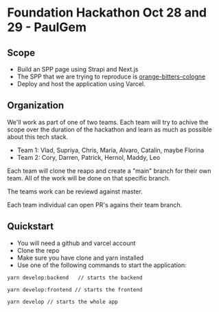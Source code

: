 # Foundation Hackathon Oct 28 and 29 - PaulGem

## Scope

- Build an SPP page using Strapi and Next.js
- The SPP that we are trying to reproduce is [orange-bitters-cologne](https://www.jomalone.com/product/25946/90277/colognes/orange-bitters-cologne?size=100ml)
- Deploy and host the application using Varcel.

## Organization

We'll work as part of one of two teams. Each team will try to achive the scope over the duration of the hackathon and learn as much as possible about this tech stack.
- Team 1: Vlad, Supriya, Chris, Maria, Alvaro, Catalin, maybe Florina
- Team 2: Cory, Darren, Patrick, Hernol, Maddy, Leo

Each team will clone the reapo and create a "main" branch for their own team. All of the work will be done on that specific branch.

The teams work can be reviewd against master.

Each team individual can open PR's agains their team branch.
## Quickstart

- You will need a github and varcel account
- Clone the repo
- Make sure you have clone and yarn installed
- Use one of the following commands to start the application:

```yarn develop:backend   // starts the backend```

```yarn develop:frontend // starts the frontend```

```yarn develop // starts the whole app```